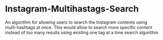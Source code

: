 # Instagram-Multihastags-Search
An algorithm for allowing users to search the Instagram contents using multi-hashtags at once. This would allow to search more specific content instead of too many results using existing one tag at a time search algorithm
